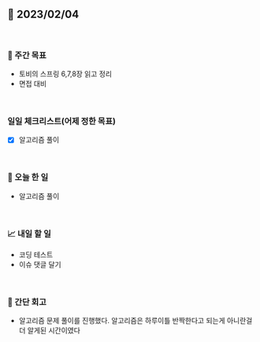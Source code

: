 ## 📅 2023/02/04

<br/>

### 🏹 주간 목표

- 토비의 스프링 6,7,8장 읽고 정리
- 면접 대비

<br/>

### 일일 체크리스트(어제 정한 목표)

- [x] 알고리즘 풀이

<br/>

### 💯 오늘 한 일

- 알고리즘 풀이

<br/>

### 📈 내일 할 일

- 코딩 테스트
- 이슈 댓글 달기

<br/>

### 🧐 간단 회고

- 알고리즘 문제 풀이를 진행했다. 알고리즘은 하루이틀 반짝한다고 되는게 아니란걸 더 알게된 시간이였다